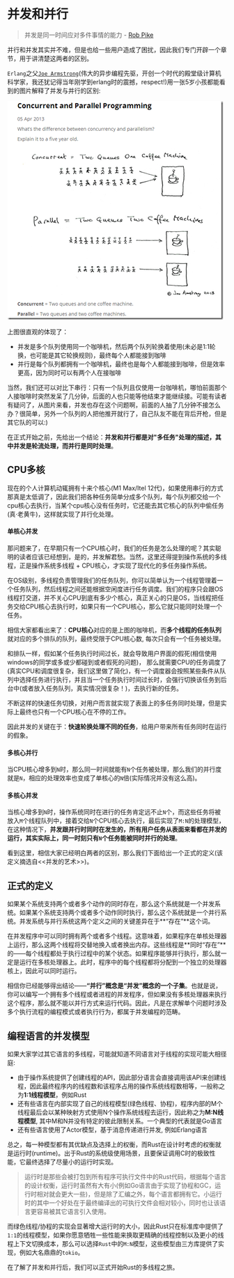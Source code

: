 # 并发和并行

> 并发是同一时间应对多件事情的能力 - [Rob Pike](https://baike.baidu.com/item/罗布·派克/10983505)

并行和并发其实并不难，但是也给一些用户造成了困扰，因此我们专门开辟一个章节，用于讲清楚这两者的区别。

`Erlang`之父[`Joe Armstrong`](https://en.wikipedia.org/wiki/Joe_Armstrong_(programmer))(伟大的异步编程先驱，开创一个时代的殿堂级计算机科学家，我还犹记得当年刚学到erlang时的震撼，respect!)用一张5岁小孩都能看到的图片解释了并发与并行的区别: 

<img alt="" src="/img/threads-01.png" class="center"  />


上图很直观的体现了：

- 并发是多个队列使用同一个咖啡机，然后两个队列轮换着使用(未必是1:1轮换，也可能是其它轮换规则)，最终每个人都能接到咖啡
- 并行是每个队列都拥有一个咖啡机，最终也是每个人都能接到咖啡，但是效率更高，因为同时可以有两个人在接咖啡

当然，我们还可以对比下串行：只有一个队列且仅使用一台咖啡机，哪怕前面那个人接咖啡时突然发呆了几分钟，后面的人也只能等他结束才能继续接。可能有读者有疑问了，从图片来看，并发也存在这个问题啊，前面的人抽了几分钟不接怎么办？很简单，另外一个队列的人把他推开就行了，自己队友不能在背后开枪，但是其它队的可以:)

在正式开始之前，先给出一个结论：**并发和并行都是对"多任务"处理的描述，其中并发是轮流处理，而并行是同时处理**。

## CPU多核
现在的个人计算机动辄拥有十来个核心(M1 Max/Itel 12代)，如果使用串行的方式那真是太低调了，因此我们把各种任务简单分成多个队列，每个队列都交给一个cpu核心去执行，当某个cpu核心没有任务时，它还能去其它核心的队列中偷任务(真·老黄牛)，这样就实现了并行化处理。

#### 单核心并发
那问题来了，在早期只有一个CPU核心时，我们的任务是怎么处理的呢？其实聪明的读者应该已经想到，是的，并发解君愁。当然，这里还得提到操作系统的多线程，正是操作系统多线程 + CPU核心，才实现了现代化的多任务操作系统。

在OS级别，多线程负责管理我们的任务队列，你可以简单认为一个线程管理着一个任务队列，然后线程之间还能根据空闲度进行任务调度。我们的程序只会跟OS线程打交道，并不关心CPU到底有多少个核心，真正关心的只是OS，当线程把任务交给CPU核心去执行时，如果只有一个CPU核心，那么它就只能同时处理一个任务。

相信大家都看出来了：**CPU核心**对应的是上图的咖啡机，而**多个线程的任务队列**就对应的多个排队的队列，最终受限于CPU核心数, 每次只会有一个任务被处理。


和排队一样，假如某个任务执行时间过长，就会导致用户界面的假死(相信使用windows的同学或多或少都碰到或者假死的问题)， 那么就需要CPU的任务调度了(真实CPU和调度很复杂，我们这里做了简化)，有一个调度器会按照某些条件从队列中选择任务进行执行，并且当一个任务执行时间过长时，会强行切换该任务到后台中(或者放入任务队列，真实情况很复杂！)，去执行新的任务。

不断这样的快速任务切换，对用户而言就实现了表面上的多任务同时处理，但是实际上最终也只有一个CPU核心在不停的工作。

因此并发的关键在于：**快速轮换处理不同的任务**，给用户带来所有任务同时在运行的假象。


#### 多核心并行
当CPU核心增多到`N`时，那么同一时间就能有`N`个任务被处理，那么我们的并行度就是`N`，相应的处理效率也变成了单核心的`N`倍(实际情况并没有这么高)。

#### 多核心并发
当核心增多到`N`时，操作系统同时在进行的任务肯定远不止`N`个，而这些任务将被放入`M`个线程队列中，接着交给`N`个CPU核心去执行，最后实现了`M:N`的处理模型，在这种情况下，**并发跟并行时同时在发生的，所有用户任务从表面来看都在并发的运行，其实实际上，同一时刻只有`N`个任务能被同时并行的处理**。

看到这里，相信大家已经明白两者的区别，那么我们下面给出一个正式的定义(该定义摘选自<<并发的艺术>>)。

## 正式的定义

如果某个系统支持两个或者多个动作的同时存在，那么这个系统就是一个并发系统。如果某个系统支持两个或者多个动作同时执行，那么这个系统就是一个并行系统。并发系统与并行系统这两个定义之间的关键差异在于**“存在”**这个词。

在并发程序中可以同时拥有两个或者多个线程。这意味着，如果程序在单核处理器上运行，那么这两个线程将交替地换入或者换出内存。这些线程是**同时“存在”**的——每个线程都处于执行过程中的某个状态。如果程序能够并行执行，那么就一定是运行在多核处理器上。此时，程序中的每个线程都将分配到一个独立的处理器核上，因此可以同时运行。

相信你已经能够得出结论——**“并行”概念是“并发”概念的一个子集**。也就是说，你可以编写一个拥有多个线程或者进程的并发程序，但如果没有多核处理器来执行这个程序，那么就不能以并行方式来运行代码。因此，凡是在求解单个问题时涉及多个执行流程的编程模式或者执行行为，都属于并发编程的范畴。


## 编程语言的并发模型
如果大家学过其它语言的多线程，可能就知道不同语言对于线程的实现可能大相径庭:

- 由于操作系统提供了创建线程的API，因此部分语言会直接调用该API来创建线程，因此最终程序内的线程数和该程序占用的操作系统线程数相等，一般称之为**1:1线程模型**，例如Rust
- 还有些语言在内部实现了自己的线程模型(绿色线程、协程)，程序内部的M个线程最后会以某种映射方式使用N个操作系统线程去运行，因此称之为**M:N线程模型**, 其中M和N并没有特定的彼此限制关系。一个典型的代表就是Go语言
- 还有些语言使用了Actor模型，基于消息传递进行并发, 例如Erlang语言

总之，每一种模型都有其优缺点及选择上的权衡，而Rust在设计时考虑的权衡就是运行时(runtime)。出于Rust的系统级使用场景，且要保证调用C时的极致性能，它最终选择了尽量小的运行时实现。

> 运行时是那些会被打包到所有程序可执行文件中的Rust代码，根据每个语言的设计权衡，运行时虽然有大有小(例如Go语言由于实现了协程和GC，运行时相对就会更大一些)，但是除了汇编之外，每个语言都拥有它。小运行时的其中一个好处在于最终编译出的可执行文件会相对较小，同时也让该语言更容易被其它语言引入使用。

而绿色线程/协程的实现会显著增大运行时的大小，因此Rust只在标准库中提供了`1:1`的线程模型，如果你愿意牺牲一些性能来换取更精确的线程控制以及更小的线程上下文切换成本，那么可以选择`Rust`中的`M:N`模型，这些模型由三方库提供了实现，例如大名鼎鼎的`tokio`。

在了解了并发和并行后，我们可以正式开始Rust的多线程之旅。







